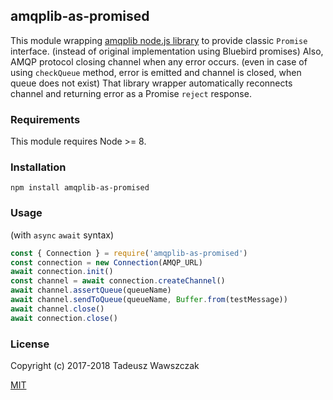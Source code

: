 ## amqplib-as-promised

This module wrapping [amqplib node.js library](http://www.squaremobius.net/amqp.node/channel_api.html)
to provide classic `Promise` interface. (instead of original implementation using Bluebird promises)
Also, AMQP protocol closing channel when any error occurs. (even in case of using `checkQueue` method,
error is emitted and channel is closed, when queue does not exist) That library wrapper automatically
reconnects channel and returning error as a Promise `reject` response.


### Requirements

This module requires Node >= 8.

### Installation

```shell
npm install amqplib-as-promised
```

### Usage

(with `async` `await` syntax)

```js
const { Connection } = require('amqplib-as-promised')
const connection = new Connection(AMQP_URL)
await connection.init()
const channel = await connection.createChannel()
await channel.assertQueue(queueName)
await channel.sendToQueue(queueName, Buffer.from(testMessage))
await channel.close()
await connection.close()
```

### License

Copyright (c) 2017-2018 Tadeusz Wawszczak

[MIT](https://opensource.org/licenses/MIT)